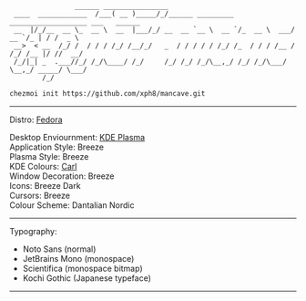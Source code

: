 ```
                ______ ________________
 ____  ____________  /___( __ )_____/_/______ _________ ___________________ ___   ______
 __  |/_/__  __ \_  __ \  __  |___/_/ __  __ `__ \  __ `/_  __ \  ___/  __ `/_ | / /  _ \
 __>  < __  /_/ /  / / / /_/ /__/_/   _  / / / / / /_/ /_  / / / /__ / /_/ /__ |/ //  __/
 /_/|_| _  .___//_/ /_/\____/ /_/     /_/ /_/ /_/\__,_/ /_/ /_/\___/ \__,_/ _____/ \___/
        /_/
```

```bash
chezmoi init https://github.com/xph8/mancave.git
```

* * *

Distro: [Fedora](https://fedoraproject.org/spins/kde/)

Desktop Enviournment: [KDE Plasma](https://kde.org/plasma-desktop/)\
Application Style: Breeze\
Plasma Style: Breeze\
KDE Colours: [Carl](https://store.kde.org/p/1330604/)\
Window Decoration: Breeze\
Icons: Breeze Dark\
Cursors: Breeze\
Colour Scheme: Dantalian Nordic

* * *

Typography:
- Noto Sans (normal)
- JetBrains Mono (monospace)
- Scientifica (monospace bitmap)
- Kochi Gothic (Japanese typeface)

* * *
